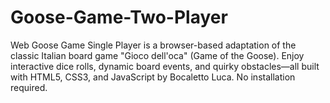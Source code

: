 # Goose-Game-Two-Player
Web Goose Game Single Player is a browser-based adaptation of the classic Italian board game "Gioco dell'oca" (Game of the Goose). Enjoy interactive dice rolls, dynamic board events, and quirky obstacles—all built with HTML5, CSS3, and JavaScript by Bocaletto Luca. No installation required.
